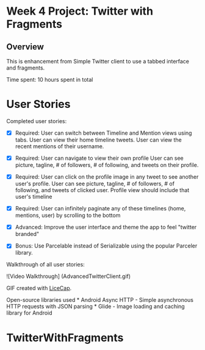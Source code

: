 # Week 4 Project: Twitter with Fragments

## Overview

This is enhancement from Simple Twitter client to use a tabbed interface and fragments.

Time spent: 10 hours spent in total

# User Stories

Completed user stories:

 * [x] Required: User can switch between Timeline and Mention views using tabs. 
 			User can view their home timeline tweets.
 			User can view the recent mentions of their username.
 * [x] Required: User can navigate to view their own profile
 			User can see picture, tagline, # of followers, # of following, and tweets on their profile.
 * [x] Required: User can click on the profile image in any tweet to see another user's profile. 
            User can see picture, tagline, # of followers, # of following, and tweets of clicked user. 
            Profile view should include that user's timeline 
 * [x] Required: User can infinitely paginate any of these timelines (home, mentions, user) by scrolling to the bottom 
 
 * [x] Advanced: Improve the user interface and theme the app to feel "twitter branded" 
 * [x] Bonus: Use Parcelable instead of Serializable using the popular Parceler library.

 Walkthrough of all user stories:

![Video Walkthrough] (AdvancedTwitterClient.gif)

GIF created with [LiceCap](http://www.cockos.com/licecap/).

Open-source libraries used
    * Android Async HTTP - Simple asynchronous HTTP requests with JSON parsing
    * Glide - Image loading and caching library for Android

# TwitterWithFragments
